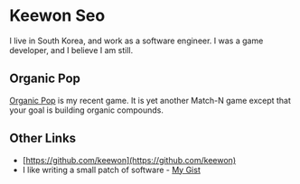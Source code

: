 # Keewon Seo
I live in South Korea, and work as a software engineer.
I was a game developer, and I believe I am still.

## Organic Pop
[Organic Pop](opop/) is my recent game. It is yet another Match-N game except that your goal is building organic compounds.

## Other Links
 - [https://github.com/keewon](https://github.com/keewon)
 - I like writing a small patch of software - [My Gist](https://gist.github.com/keewon)
